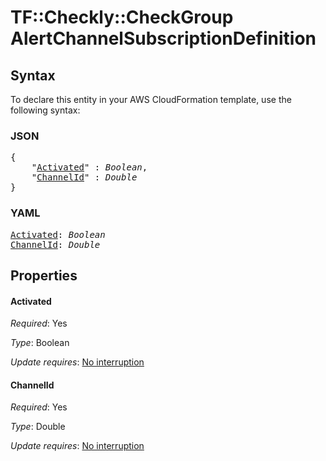 # TF::Checkly::CheckGroup AlertChannelSubscriptionDefinition

## Syntax

To declare this entity in your AWS CloudFormation template, use the following syntax:

### JSON

<pre>
{
    "<a href="#activated" title="Activated">Activated</a>" : <i>Boolean</i>,
    "<a href="#channelid" title="ChannelId">ChannelId</a>" : <i>Double</i>
}
</pre>

### YAML

<pre>
<a href="#activated" title="Activated">Activated</a>: <i>Boolean</i>
<a href="#channelid" title="ChannelId">ChannelId</a>: <i>Double</i>
</pre>

## Properties

#### Activated

_Required_: Yes

_Type_: Boolean

_Update requires_: [No interruption](https://docs.aws.amazon.com/AWSCloudFormation/latest/UserGuide/using-cfn-updating-stacks-update-behaviors.html#update-no-interrupt)

#### ChannelId

_Required_: Yes

_Type_: Double

_Update requires_: [No interruption](https://docs.aws.amazon.com/AWSCloudFormation/latest/UserGuide/using-cfn-updating-stacks-update-behaviors.html#update-no-interrupt)


